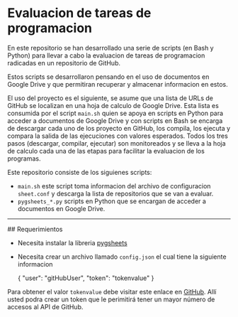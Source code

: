 # Evaluacion de tareas de programacion

En este repositorio se han desarrollado una serie de scripts (en Bash y Python)
para llevar a cabo la evaluacion de tareas de programacion radicadas en un 
repositorio de GitHub. 

Estos scripts se desarrollaron pensando en el uso de documentos en Google Drive 
y que permitiran recuperar y almacenar informacion en estos.

El uso del proyecto es el siguiente, se asume que una lista de URLs de GitHub
se localizan en una hoja de calculo de Google Drive. 
Esta lista es consumida por el script `main.sh` quien se apoya en scripts en
Python para acceder a documentos de Google Drive y con scripts en Bash se 
encarga de descargar cada uno de los proyecto en GitHub, los compila, los 
ejecuta y compara la salida de las ejecuciones con valores esperados. 
Todos los tres pasos (descargar, compilar, ejecutar) son monitoreados y se 
lleva a la hoja de calculo cada una de las etapas para facilitar la evaluacion
de los programas.

Este repositorio consiste de los siguienes scripts:

* `main.sh` este script toma informacion del archivo de configuracion 
`sheet.conf` y descarga la lista de repositorios que se van a evaluar.
* `pygsheets_*.py` scripts en Python que se encargan de acceder a documentos
en Google Drive. 

---

## Requerimientos

- Necesita instalar la libreria [pygsheets](https://github.com/nithinmurali/pygsheets)

- Necesita crear un archivo llamado `config.json` el cual tiene la siguiente informacion

	{
		"user": "gitHubUser",
		"token": "tokenvalue"
	}

Para obtener el valor `tokenvalue` debe visitar este enlace en [GitHub](https://github.com/settings/tokens/new). 
Allí usted podra crear un token que le perimitirá tener un mayor número de accesos al API de GitHub.
